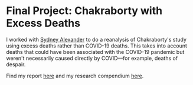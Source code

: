 # Final Project: Chakraborty with Excess Deaths

I worked with [Sydney Alexander](https://sydalexander.github.io/) to do a reanalysis of Chakraborty's study using excess deaths rather than COVID-19 deaths. This takes into account deaths that could have been associated with the COVID-19 pandemic but weren't necessarily caused directly by COVID––for example, deaths of despair. 

Find my report [here](https://audreyrpark.github.io/01-RPr-Chakraborty/) and my research compendium [here](https://github.com/audreyrpark/RPr-Chakraborty-2021).